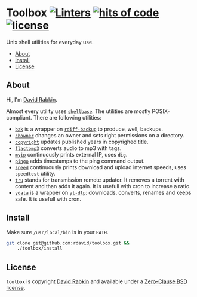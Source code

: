 # Toolbox [![Linters](https://github.com/rdavid/toolbox/actions/workflows/lint.yml/badge.svg)](https://github.com/rdavid/toolbox/actions/workflows/lint.yml) [![hits of code](https://hitsofcode.com/github/rdavid/toolbox?branch=master&label=hits%20of%20code)](https://hitsofcode.com/view/github/rdavid/toolbox?branch=master) [![license](https://img.shields.io/badge/license-0BSD-blue?color=blue&labelColor=gray&logo=freebsd&logoColor=lightgray&style=flat)](https://github.com/rdavid/toolbox/blob/master/LICENSE)
Unix shell utilities for everyday use.

* [About](#about)
* [Install](#install)
* [License](#license)

## About
Hi, I'm [David Rabkin](http://cv.rabkin.co.il).

Almost every utility uses [`shellbase`](https://github.com/rdavid/shellbase).
The utilities are mostly POSIX-compliant. There are following utilities:
- [`bak`](app/bak) is a wrapper on
[`rdiff-backup`](https://github.com/rdiff-backup/rdiff-backup) to produce, well,
backups.
- [`chowner`](app/chowner) changes an owner and sets right permissions on a
directory.
- [`copyright`](app/copyright) updates published years in copyrighed title.
- [`flactomp3`](app/flactomp3) converts audio to mp3 with tags.
- [`myip`](app/myip) continuously prints external IP, uses `dig`.
- [`pingo`](app/pingo) adds timestamps to the ping command output.
- [`speed`](app/speed) continuously prints download and upload internet speeds,
uses `speedtest` utility.
- [`tru`](app/tru) stands for transmission remote updater. It removes a
torrent with content and than adds it again. It is usefull with cron to increase
a ratio.
- [`ydata`](app/ydata) is a wrapper on
[`yt-dlp`](https://github.com/yt-dlp/yt-dlp): downloads, converts, renames and
keeps safe. It is usefull with cron.

## Install
Make sure `/usr/local/bin` is in your `PATH`.
```sh
git clone git@github.com:rdavid/toolbox.git &&
	./toolbox/install
```
## License
`toolbox` is copyright [David Rabkin](http://cv.rabkin.co.il) and available
under a
[Zero-Clause BSD license](https://github.com/rdavid/toolbox/blob/master/LICENSE).
